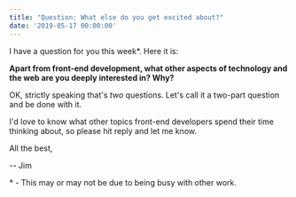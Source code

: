 ```yaml
---
title: "Question: What else do you get excited about?"
date: '2019-05-17 00:00:00'
---
```


I have a question for you this week*. Here it is:

__Apart from front-end development, what other aspects of technology and the web are you deeply interested in? Why?__

OK, strictly speaking that's _two_ questions. Let's call it a two-part question and be done with it.

I'd love to know what other topics front-end developers spend their time thinking about, so please hit reply and let me know.

All the best,

-- Jim

\* - This may or may not be due to being busy with other work.

